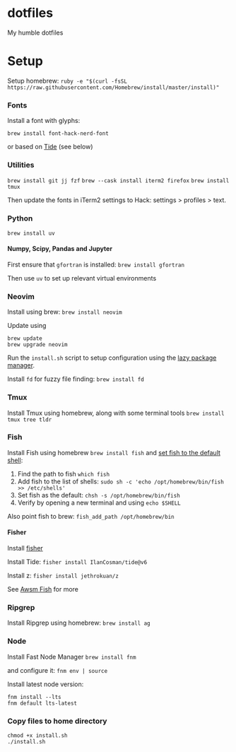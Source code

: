 # dotfiles

My humble dotfiles

# Setup

Setup homebrew:
`ruby -e "$(curl -fsSL https://raw.githubusercontent.com/Homebrew/install/master/install)"`

### Fonts

Install a font with glyphs:

`brew install font-hack-nerd-font`

or based on [Tide](https://github.com/IlanCosman/tide?tab=readme-ov-file#fonts) (see below)

### Utilities

`brew install git jj fzf`
`brew --cask install iterm2 firefox`
`brew install tmux`

Then update the fonts in iTerm2 settings to Hack: settings > profiles > text.

### Python

`brew install uv`

#### Numpy, Scipy, Pandas and Jupyter

First ensure that `gfortran` is installed:
`brew install gfortran`

Then use `uv` to set up relevant virtual environments


### Neovim

Install using brew:
`brew install neovim`

Update using
```
brew update
brew upgrade neovim
```

Run the `install.sh` script to setup configuration using the [lazy package manager](https://lazy.folke.io/).

Install `fd` for fuzzy file finding:
`brew install fd`

### Tmux

Install Tmux using homebrew, along with some terminal tools
`brew install tmux tree tldr`

### Fish

Install Fish using homebrew
`brew install fish`
and [set fish to the default shell](https://fishshell.com/docs/current/tutorial.html#switching-to-fish):
1. Find the path to fish `which fish`
2. Add fish to the list of shells: `sudo sh -c 'echo /opt/homebrew/bin/fish >> /etc/shells'`
3. Set fish as the default: `chsh -s /opt/homebrew/bin/fish`
4. Verify by opening a new terminal and using `echo $SHELL`

Also point fish to brew:
`fish_add_path /opt/homebrew/bin`

#### Fisher

Install [fisher](https://github.com/jorgebucaran/fisher)

Install Tide:
`fisher install IlanCosman/tide@v6`

Install z:
`fisher install jethrokuan/z`

See [Awsm Fish](https://github.com/jorgebucaran/awsm.fish) for more


### Ripgrep

Install Ripgrep using homebrew:
`brew install ag`


### Node

Install Fast Node Manager
`brew install fnm`

and configure it:
`fnm env | source`

Install latest node version:
```
fnm install --lts
fnm default lts-latest
```

### Copy files to home directory

```
chmod +x install.sh
./install.sh
```
